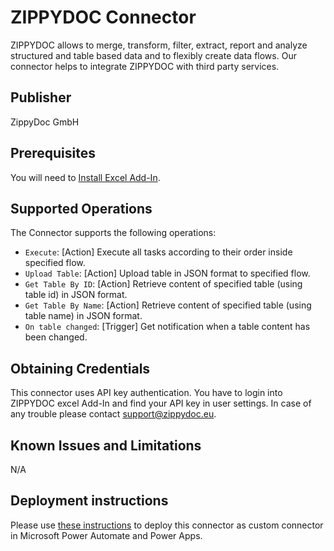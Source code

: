 # ZIPPYDOC Connector
ZIPPYDOC allows to merge, transform, filter, extract, report and analyze structured and table based data and to flexibly create data flows. Our connector helps to integrate ZIPPYDOC with third party services.

## Publisher
ZippyDoc GmbH

## Prerequisites
You will need to [Install Excel Add-In](https://appsource.microsoft.com/en-in/product/office/WA200003023).


## Supported Operations
The Connector supports the following operations:
* `Execute`: [Action] Execute all tasks according to their order inside specified flow.
* `Upload Table`: [Action] Upload table in JSON format to specified flow.
* `Get Table By ID`: [Action] Retrieve content of specified table (using table id) in JSON format.
* `Get Table By Name`: [Action] Retrieve content of specified table (using table name) in JSON format.
* `On table changed`: [Trigger] Get notification when a table content has been changed.

## Obtaining Credentials
This connector uses API key authentication. You have to login into ZIPPYDOC excel Add-In and find your API key in user settings. In case of any trouble please contact support@zippydoc.eu.

## Known Issues and Limitations
N/A

## Deployment instructions
Please use [these instructions](https://docs.microsoft.com/en-us/connectors/custom-connectors/paconn-cli) to deploy this connector as custom connector in Microsoft Power Automate and Power Apps.
